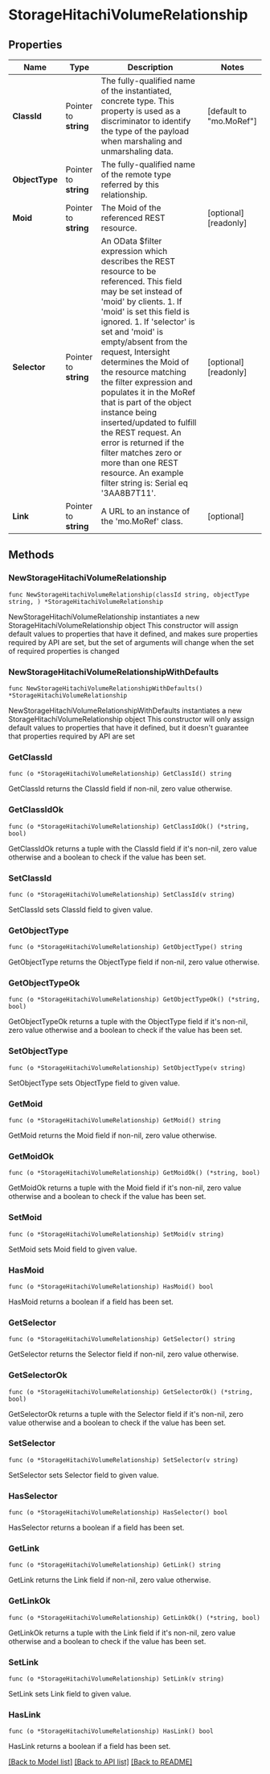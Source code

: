 # StorageHitachiVolumeRelationship

## Properties

Name | Type | Description | Notes
------------ | ------------- | ------------- | -------------
**ClassId** | Pointer to **string** | The fully-qualified name of the instantiated, concrete type. This property is used as a discriminator to identify the type of the payload when marshaling and unmarshaling data. | [default to "mo.MoRef"]
**ObjectType** | Pointer to **string** | The fully-qualified name of the remote type referred by this relationship. | 
**Moid** | Pointer to **string** | The Moid of the referenced REST resource. | [optional] [readonly] 
**Selector** | Pointer to **string** | An OData $filter expression which describes the REST resource to be referenced. This field may be set instead of &#39;moid&#39; by clients. 1. If &#39;moid&#39; is set this field is ignored. 1. If &#39;selector&#39; is set and &#39;moid&#39; is empty/absent from the request, Intersight determines the Moid of the resource matching the filter expression and populates it in the MoRef that is part of the object instance being inserted/updated to fulfill the REST request. An error is returned if the filter matches zero or more than one REST resource. An example filter string is: Serial eq &#39;3AA8B7T11&#39;. | [optional] [readonly] 
**Link** | Pointer to **string** | A URL to an instance of the &#39;mo.MoRef&#39; class. | [optional] 

## Methods

### NewStorageHitachiVolumeRelationship

`func NewStorageHitachiVolumeRelationship(classId string, objectType string, ) *StorageHitachiVolumeRelationship`

NewStorageHitachiVolumeRelationship instantiates a new StorageHitachiVolumeRelationship object
This constructor will assign default values to properties that have it defined,
and makes sure properties required by API are set, but the set of arguments
will change when the set of required properties is changed

### NewStorageHitachiVolumeRelationshipWithDefaults

`func NewStorageHitachiVolumeRelationshipWithDefaults() *StorageHitachiVolumeRelationship`

NewStorageHitachiVolumeRelationshipWithDefaults instantiates a new StorageHitachiVolumeRelationship object
This constructor will only assign default values to properties that have it defined,
but it doesn't guarantee that properties required by API are set

### GetClassId

`func (o *StorageHitachiVolumeRelationship) GetClassId() string`

GetClassId returns the ClassId field if non-nil, zero value otherwise.

### GetClassIdOk

`func (o *StorageHitachiVolumeRelationship) GetClassIdOk() (*string, bool)`

GetClassIdOk returns a tuple with the ClassId field if it's non-nil, zero value otherwise
and a boolean to check if the value has been set.

### SetClassId

`func (o *StorageHitachiVolumeRelationship) SetClassId(v string)`

SetClassId sets ClassId field to given value.


### GetObjectType

`func (o *StorageHitachiVolumeRelationship) GetObjectType() string`

GetObjectType returns the ObjectType field if non-nil, zero value otherwise.

### GetObjectTypeOk

`func (o *StorageHitachiVolumeRelationship) GetObjectTypeOk() (*string, bool)`

GetObjectTypeOk returns a tuple with the ObjectType field if it's non-nil, zero value otherwise
and a boolean to check if the value has been set.

### SetObjectType

`func (o *StorageHitachiVolumeRelationship) SetObjectType(v string)`

SetObjectType sets ObjectType field to given value.


### GetMoid

`func (o *StorageHitachiVolumeRelationship) GetMoid() string`

GetMoid returns the Moid field if non-nil, zero value otherwise.

### GetMoidOk

`func (o *StorageHitachiVolumeRelationship) GetMoidOk() (*string, bool)`

GetMoidOk returns a tuple with the Moid field if it's non-nil, zero value otherwise
and a boolean to check if the value has been set.

### SetMoid

`func (o *StorageHitachiVolumeRelationship) SetMoid(v string)`

SetMoid sets Moid field to given value.

### HasMoid

`func (o *StorageHitachiVolumeRelationship) HasMoid() bool`

HasMoid returns a boolean if a field has been set.

### GetSelector

`func (o *StorageHitachiVolumeRelationship) GetSelector() string`

GetSelector returns the Selector field if non-nil, zero value otherwise.

### GetSelectorOk

`func (o *StorageHitachiVolumeRelationship) GetSelectorOk() (*string, bool)`

GetSelectorOk returns a tuple with the Selector field if it's non-nil, zero value otherwise
and a boolean to check if the value has been set.

### SetSelector

`func (o *StorageHitachiVolumeRelationship) SetSelector(v string)`

SetSelector sets Selector field to given value.

### HasSelector

`func (o *StorageHitachiVolumeRelationship) HasSelector() bool`

HasSelector returns a boolean if a field has been set.

### GetLink

`func (o *StorageHitachiVolumeRelationship) GetLink() string`

GetLink returns the Link field if non-nil, zero value otherwise.

### GetLinkOk

`func (o *StorageHitachiVolumeRelationship) GetLinkOk() (*string, bool)`

GetLinkOk returns a tuple with the Link field if it's non-nil, zero value otherwise
and a boolean to check if the value has been set.

### SetLink

`func (o *StorageHitachiVolumeRelationship) SetLink(v string)`

SetLink sets Link field to given value.

### HasLink

`func (o *StorageHitachiVolumeRelationship) HasLink() bool`

HasLink returns a boolean if a field has been set.


[[Back to Model list]](../README.md#documentation-for-models) [[Back to API list]](../README.md#documentation-for-api-endpoints) [[Back to README]](../README.md)



